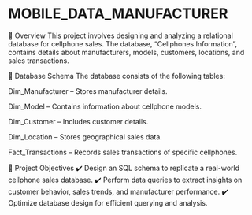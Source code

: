 # MOBILE_DATA_MANUFACTURER
📌 Overview
This project involves designing and analyzing a relational database for cellphone sales. The database, “Cellphones Information”, contains details about manufacturers, models, customers, locations, and sales transactions.


📂 Database Schema
The database consists of the following tables:

Dim_Manufacturer – Stores manufacturer details.

Dim_Model – Contains information about cellphone models.

Dim_Customer – Includes customer details.

Dim_Location – Stores geographical sales data.

Fact_Transactions – Records sales transactions of specific cellphones.

🚀 Project Objectives
✔️ Design an SQL schema to replicate a real-world cellphone sales database.
✔️ Perform data queries to extract insights on customer behavior, sales trends, and manufacturer performance.
✔️ Optimize database design for efficient querying and analysis.
